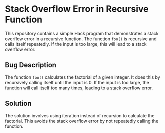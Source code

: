 # Stack Overflow Error in Recursive Function

This repository contains a simple Hack program that demonstrates a stack overflow error in a recursive function. The function `foo()` is recursive and calls itself repeatedly. If the input is too large, this will lead to a stack overflow error.

## Bug Description

The function `foo()` calculates the factorial of a given integer. It does this by recursively calling itself until the input is 0. If the input is too large, the function will call itself too many times, leading to a stack overflow error. 

## Solution

The solution involves using iteration instead of recursion to calculate the factorial. This avoids the stack overflow error by not repeatedly calling the function.